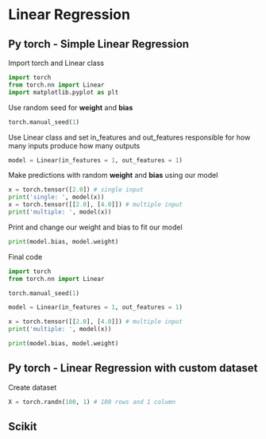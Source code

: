 # Linear Regression

## Py torch - Simple Linear Regression
Import torch and Linear class
```py
import torch
from torch.nn import Linear
import matplotlib.pyplot as plt
```
Use random seed for **weight** and **bias**
```py
torch.manual_seed(1)
```
Use Linear class and set in_features and out_features responsible for how many inputs produce how many outputs 
```py
model = Linear(in_features = 1, out_features = 1)
```
Make predictions with random **weight** and **bias** using our model
```py
x = torch.tensor([2.0]) # single input
print('single: ', model(x))
x = torch.tensor([[2.0], [4.0]]) # multiple input
print('multiple: ', model(x))
```
Print and change our weight and bias to fit our model
```py
print(model.bias, model.weight)
```
Final code
```py
import torch
from torch.nn import Linear

torch.manual_seed(1)

model = Linear(in_features = 1, out_features = 1)

x = torch.tensor([[2.0], [4.0]]) # multiple input
print('multiple: ', model(x))

print(model.bias, model.weight)
```
## Py torch - Linear Regression with custom dataset
Create dataset
```py
X = torch.randn(100, 1) # 100 rows and 1 column
```
## Scikit
